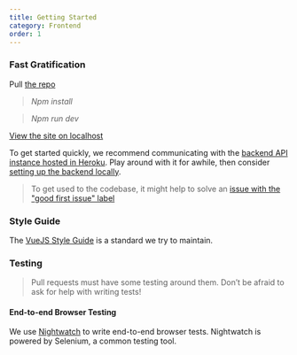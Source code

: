 ```yaml
---
title: Getting Started
category: Frontend
order: 1
---
```


### Fast Gratification
 Pull [the repo](https://github.com/SoftwareEngineeringDaily/sedaily-front-end)

> *Npm install*

> *Npm run dev*

[View the site on localhost](http://localhost:8080)

To get started quickly, we recommend communicating with the [backend API instance hosted in Heroku](https://software-enginnering-daily-api.herokuapp.com/). Play around with it for awhile, then consider [setting up the backend locally](https://softwareengineeringdaily.github.io/Backend/gettingstarted/).

> To get used to the codebase, it might help to solve an [issue with the "good first issue" label](https://github.com/SoftwareEngineeringDaily/sedaily-front-end/labels/good%20first%20issue)

### Style Guide
The [VueJS Style Guide](https://vuejs.org/v2/guide/) is a standard we try to maintain.

### Testing
>Pull requests must have some testing around them. Don’t be afraid to ask for help with writing tests!

#### End-to-end Browser Testing
We use [Nightwatch](http://nightwatchjs.org/gettingstarted) to write end-to-end browser tests. Nightwatch is powered by Selenium, a common testing tool.
